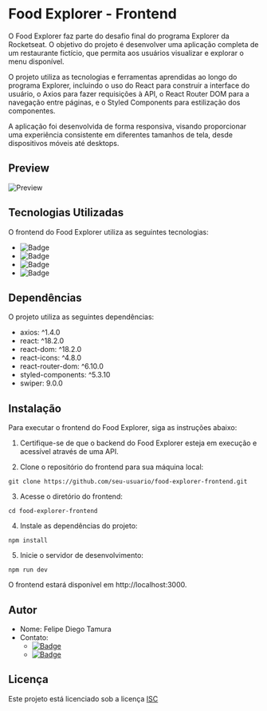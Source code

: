 # Food Explorer - Frontend

O Food Explorer faz parte do desafio final do programa Explorer da Rocketseat. O objetivo do projeto é desenvolver uma aplicação completa de um restaurante fictício, que permita aos usuários visualizar e explorar o menu disponível.

O projeto utiliza as tecnologias e ferramentas aprendidas ao longo do programa Explorer, incluindo o uso do React para construir a interface do usuário, o Axios para fazer requisições à API, o React Router DOM para a navegação entre páginas, e o Styled Components para estilização dos componentes.

A aplicação foi desenvolvida de forma responsiva, visando proporcionar uma experiência consistente em diferentes tamanhos de tela, desde dispositivos móveis até desktops.

## Preview
![Preview](https://example.com/food-explorer-preview.png)

## Tecnologias Utilizadas

O frontend do Food Explorer utiliza as seguintes tecnologias:

- ![Badge](https://img.shields.io/badge/HTML5-%23E34F26?style=flat&logo=html5&logoColor=white)
- ![Badge](https://img.shields.io/badge/CSS3-%231572B6?style=flat&logo=css3&logoColor=white)
- ![Badge](https://img.shields.io/badge/JavaScript-%23F7DF1E?style=flat&logo=javascript&logoColor=black)
- ![Badge](https://img.shields.io/badge/React-%2361DAFB?style=flat&logo=react&logoColor=black)

## Dependências

O projeto utiliza as seguintes dependências:

- axios: ^1.4.0
- react: ^18.2.0
- react-dom: ^18.2.0
- react-icons: ^4.8.0
- react-router-dom: ^6.10.0
- styled-components: ^5.3.10
- swiper: 9.0.0

## Instalação

Para executar o frontend do Food Explorer, siga as instruções abaixo:

1. Certifique-se de que o backend do Food Explorer esteja em execução e acessível através de uma API.

2. Clone o repositório do frontend para sua máquina local:

```
git clone https://github.com/seu-usuario/food-explorer-frontend.git
```

3. Acesse o diretório do frontend:

```
cd food-explorer-frontend
```

4. Instale as dependências do projeto:

```
npm install
```

5. Inicie o servidor de desenvolvimento:

```
npm run dev
```

O frontend estará disponível em http://localhost:3000.

## Autor

- Nome: Felipe Diego Tamura
- Contato:
  - [![Badge](https://img.shields.io/badge/Gmail-tamurafelipe%40gmail.com-red)](mailto:tamurafelipe@gmail.com)
  - [![Badge](https://img.shields.io/badge/LinkedIn-Felipe%20Diego%20Tamura-blue)](https://www.linkedin.com/in/felipe-diego-tamura/)

## Licença

Este projeto está licenciado sob a licença [ISC](https://opensource.org)